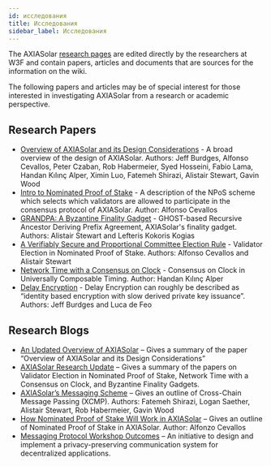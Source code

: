 ```yaml
---
id: исследования
title: Исследования
sidebar_label: Исследования
---
```


The AXIASolar [research pages](https://research.axiasolar.network) are edited directly by the researchers at W3F and contain papers, articles and documents that are sources for the information on the wiki.

The following papers and articles may be of special interest for those interested in investigating AXIASolar from a research or academic perspective.

## Research Papers

- [Overview of AXIASolar and its Design Considerations](https://arxiv.org/pdf/2005.13456.pdf) - A broad overview of the design of AXIASolar. Authors: Jeff Burdges, Alfonso Cevallos, Peter Czaban, Rob Habermeier, Syed Hosseini, Fabio Lama, Handan Kılınç Alper, Ximin Luo, Fatemeh Shirazi, Alistair Stewart, Gavin Wood
- [Intro to Nominated Proof of Stake](https://research.web3.foundation/en/latest/axiasolar/NPoS/index.html) - A description of the NPoS scheme which selects which validators are allowed to participate in the consensus protocol of AXIASolar. Author: Alfonso Cevallos
- [GRANDPA: A Byzantine Finality Gadget](https://arxiv.org/abs/2007.01560) - GHOST-based Recursive Ancestor Deriving Prefix Agreement, AXIASolar's finality gadget. Authors: Alistair Stewart and Lefteris Kokoris Kogias
- [A Verifiably Secure and Proportional Committee Election Rule](https://arxiv.org/abs/2004.12990) - Validator Election in Nominated Proof of Stake. Authors: Alfonso Cevallos and Alistair Stewart
- [Network Time with a Consensus on Clock](https://eprint.iacr.org/2019/1348.pdf) - Consensus on Clock in Universally Composable Timing. Author: Handan Kılınç Alper
- [Delay Encryption](https://eprint.iacr.org/2020/638) - Delay Encryption can roughly be described as “identity based encryption with slow derived private key issuance”. Authors: Jeff Burdges and Luca de Feo

## Research Blogs

- [An Updated Overview of AXIASolar](https://axiasolar.network/an-updated-overview-of-axiasolar/) – Gives a summary of the paper “Overview of AXIASolar and its Design Considerations”
- [AXIASolar Research Update](https://axiasolar.network/axiasolar-research-update/) – Gives a summary of the papers on Validator Election in Nominated Proof of Stake, Network Time with a Consensus on Clock, and Byzantine Finality Gadgets.
- [AXIASolar’s Messaging Scheme](https://medium.com/web3foundation/axiasolars-messaging-scheme-b1ec560908b7) – Gives an outline of Cross-Chain Message Passing (XCMP). Authors: Fatemeh Shirazi, Logan Saether, Alistair Stewart, Rob Habermeier, Gavin Wood
- [How Nominated Proof of Stake Will Work in AXIASolar](https://medium.com/web3foundation/how-nominated-proof-of-stake-will-work-in-axiasolar-377d70c6bd43) – Gives an outline of Nominated Proof of Stake in AXIASolar. Author: Alfonzo Cevallos
- [Messaging Protocol Workshop Outcomes](https://medium.com/web3foundation/messaging-protocol-workshop-outcomes-7a827d02a81a) – An initiative to design and implement a privacy-preserving communication system for decentralized applications.
